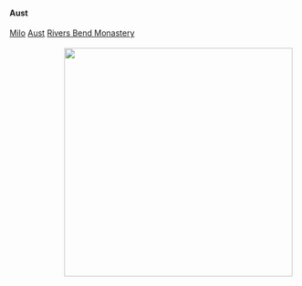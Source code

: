#### Aust
[Milo](/characters/pcs/milo)
[Aust](/characters/pcs/aust)
[Rivers Bend Monastery](/places/rivers_bend_monastery)




<div class="span3" style="float:right; padding: 4px 8px 4px 8px;">
    <img src="/static/images/aust.jpg" height="auto" width="400px">
</div>
